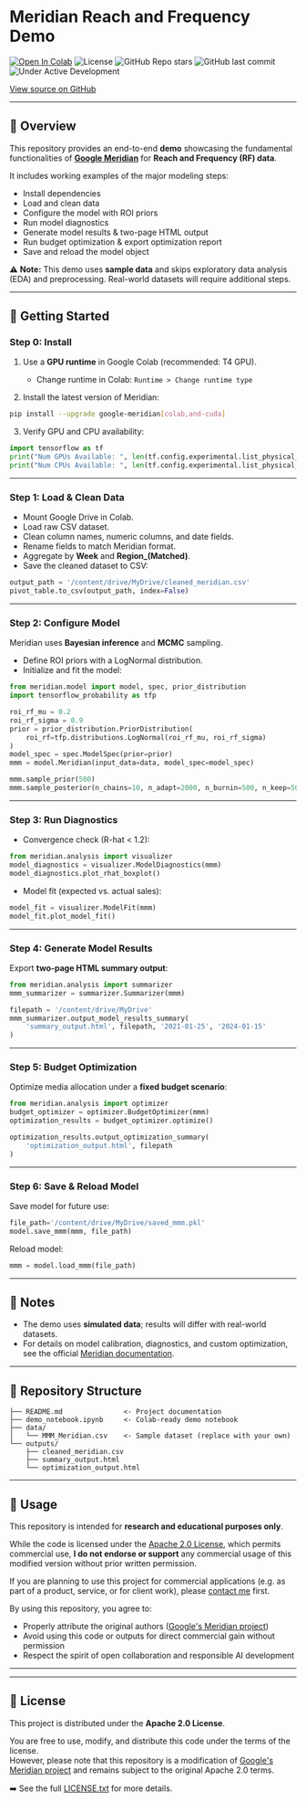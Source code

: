 # Meridian Reach and Frequency Demo

[![Open In Colab](https://colab.research.google.com/assets/colab-badge.svg)](https://colab.research.google.com/github/daeexe/Meridian/blob/main/demo_notebook.ipynb)
![License](https://img.shields.io/github/license/daeexe/Meridian)
![GitHub Repo stars](https://img.shields.io/github/stars/daeexe/Meridian?style=social)
![GitHub last commit](https://img.shields.io/github/last-commit/daeexe/Meridian)
![Under Active Development](https://img.shields.io/badge/status-active--development-orange)

[View source on GitHub](https://github.com/google/meridian)

---

## 📖 Overview
This repository provides an end-to-end **demo** showcasing the fundamental functionalities of **[Google Meridian](https://github.com/google/meridian)** for **Reach and Frequency (RF) data**.  

It includes working examples of the major modeling steps:  
- Install dependencies  
- Load and clean data  
- Configure the model with ROI priors  
- Run model diagnostics  
- Generate model results & two-page HTML output  
- Run budget optimization & export optimization report  
- Save and reload the model object  

⚠️ **Note:** This demo uses **sample data** and skips exploratory data analysis (EDA) and preprocessing. Real-world datasets will require additional steps.

---

## 🚀 Getting Started

### Step 0: Install
1. Use a **GPU runtime** in Google Colab (recommended: T4 GPU).  
   - Change runtime in Colab: `Runtime > Change runtime type`  

2. Install the latest version of Meridian:  
```bash
pip install --upgrade google-meridian[colab,and-cuda]
```

3. Verify GPU and CPU availability:
```python
import tensorflow as tf
print("Num GPUs Available: ", len(tf.config.experimental.list_physical_devices('GPU')))
print("Num CPUs Available: ", len(tf.config.experimental.list_physical_devices('CPU')))
```

---

### Step 1: Load & Clean Data
- Mount Google Drive in Colab.  
- Load raw CSV dataset.  
- Clean column names, numeric columns, and date fields.  
- Rename fields to match Meridian format.  
- Aggregate by **Week** and **Region_(Matched)**.  
- Save the cleaned dataset to CSV:  
```python
output_path = '/content/drive/MyDrive/cleaned_meridian.csv'
pivot_table.to_csv(output_path, index=False)
```

---

### Step 2: Configure Model
Meridian uses **Bayesian inference** and **MCMC** sampling.  
- Define ROI priors with a LogNormal distribution.  
- Initialize and fit the model:
```python
from meridian.model import model, spec, prior_distribution
import tensorflow_probability as tfp

roi_rf_mu = 0.2
roi_rf_sigma = 0.9
prior = prior_distribution.PriorDistribution(
    roi_rf=tfp.distributions.LogNormal(roi_rf_mu, roi_rf_sigma)
)
model_spec = spec.ModelSpec(prior=prior)
mmm = model.Meridian(input_data=data, model_spec=model_spec)

mmm.sample_prior(500)
mmm.sample_posterior(n_chains=10, n_adapt=2000, n_burnin=500, n_keep=500, seed=1)
```

---

### Step 3: Run Diagnostics
- Convergence check (R-hat < 1.2):  
```python
from meridian.analysis import visualizer
model_diagnostics = visualizer.ModelDiagnostics(mmm)
model_diagnostics.plot_rhat_boxplot()
```

- Model fit (expected vs. actual sales):  
```python
model_fit = visualizer.ModelFit(mmm)
model_fit.plot_model_fit()
```

---

### Step 4: Generate Model Results
Export **two-page HTML summary output**:
```python
from meridian.analysis import summarizer
mmm_summarizer = summarizer.Summarizer(mmm)

filepath = '/content/drive/MyDrive'
mmm_summarizer.output_model_results_summary(
    'summary_output.html', filepath, '2021-01-25', '2024-01-15'
)
```

---

### Step 5: Budget Optimization
Optimize media allocation under a **fixed budget scenario**:
```python
from meridian.analysis import optimizer
budget_optimizer = optimizer.BudgetOptimizer(mmm)
optimization_results = budget_optimizer.optimize()

optimization_results.output_optimization_summary(
    'optimization_output.html', filepath
)
```

---

### Step 6: Save & Reload Model
Save model for future use:
```python
file_path='/content/drive/MyDrive/saved_mmm.pkl'
model.save_mmm(mmm, file_path)
```

Reload model:
```python
mmm = model.load_mmm(file_path)
```

---

## 📌 Notes
- The demo uses **simulated data**; results will differ with real-world datasets.  
- For details on model calibration, diagnostics, and custom optimization, see the official [Meridian documentation](https://github.com/google/meridian).  

---

## 📂 Repository Structure
```
├── README.md               <- Project documentation
├── demo_notebook.ipynb     <- Colab-ready demo notebook
├── data/
│   └── MMM_Meridian.csv    <- Sample dataset (replace with your own)
└── outputs/
    ├── cleaned_meridian.csv
    ├── summary_output.html
    └── optimization_output.html
```
---

## 📎 Usage

This repository is intended for **research and educational purposes only**.

While the code is licensed under the [Apache 2.0 License](https://www.apache.org/licenses/LICENSE-2.0), which permits commercial use, **I do not endorse or support** any commercial usage of this modified version without prior written permission.

If you are planning to use this project for commercial applications (e.g. as part of a product, service, or for client work), please [contact me](mailto:daede25@outlook.com) first.

By using this repository, you agree to:

- Properly attribute the original authors ([Google's Meridian project](https://github.com/google/meridian))
- Avoid using this code or outputs for direct commercial gain without permission
- Respect the spirit of open collaboration and responsible AI development

---

---

## 📜 License

This project is distributed under the **Apache 2.0 License**.

You are free to use, modify, and distribute this code under the terms of the license.  
However, please note that this repository is a modification of [Google's Meridian project](https://github.com/google/meridian) and remains subject to the original Apache 2.0 terms.

➡️ See the full [LICENSE.txt](https://github.com/daeexe/Meridian/blob/main/LICENSE.txt) for more details.

